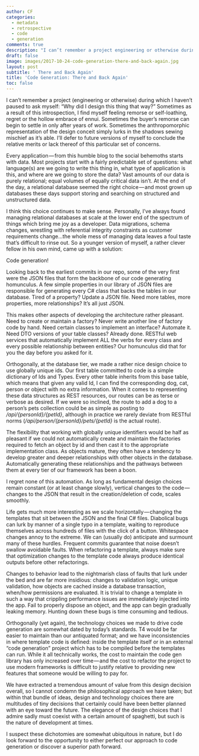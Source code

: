 ```yaml
---
author: CF
categories:
  - metadata
  - retrospective
  - code
  - generation
comments: true
description: "I can’t remember a project engineering or otherwise during which I haven’t paused to ask myself “Why..."
draft: false
image: images/2017-10-24-code-generation-there-and-back-again.jpg
layout: post
subtitle: ' There and Back Again'
title: 'Code Generation: There and Back Again'
toc: false
---
```

    
I can’t remember a project (engineering or otherwise) during which I haven’t paused to ask myself: “Why did I design this thing that way?” Sometimes as a result of this introspection, I find myself feeling remorse or self-loathing, regret or the hollow embrace of ennui. Sometimes the buyer’s remorse can begin to settle in only after years of work. Sometimes the anthropomorphic representation of the design conceit simply lurks in the shadows sewing mischief as it’s able. I’ll defer to future versions of myself to conclude the relative merits or lack thereof of this particular set of concerns.    
    
Every application — from this humble blog to the social behemoths starts with data. Most projects start with a fairly predictable set of questions: what language(s) are we going to write this thing in, what type of application is this, and where are we going to store the data? Vast amounts of our data is purely relational; equal volumes of equally critical data isn’t. At the end of the day, a relational database seemed the right choice — and most grown up databases these days support storing and searching on structured and unstructured data.    
    
I think this choice continues to make sense. Personally, I’ve always found managing relational databases at scale at the lower end of the spectrum of things which bring me joy as a developer. Data migrations, schema changes, wrestling with referential integrity constraints as customer requirements change…the whole mess of managing data leaves a foul taste that’s difficult to rinse out. So a younger version of myself, a rather clever fellow in his own mind, came up with a solution:    
    
Code generation!    
    
Looking back to the earliest commits in our repo, some of the very first were the JSON files that form the backbone of our code generating homunculus. A few simple properties in our library of JSON files are responsible for generating every C# class that backs the tables in our database. Tired of a property? Update a JSON file. Need more tables, more properties, more relationships? It’s all just JSON.    
    
This makes other aspects of developing the architecture rather pleasant. Need to create or maintain a factory? Never write another line of factory code by hand. Need certain classes to implement an interface? Automate it. Need DTO versions of your table classes? Already done. RESTful web services that automatically implement ALL the verbs for every class and every possible relationship between entities? Our homunculus did that for you the day before you asked for it.    
    
Orthogonally, at the database tier, we made a rather nice design choice to use globally unique ids. Our first table committed to code is a simple dictionary of Ids and Types. Every other table inherits from this base table, which means that given any valid Id, I can find the corresponding dog, cat, person or object with no extra information. When it comes to representing these data structures as REST resources, our routes can be as terse or verbose as desired. If we were so inclined, the route to add a dog to a person’s pets collection could be as simple as posting to _/api/{personId}/{petId}_, although in practice we rarely deviate from RESTful norms (_/api/person/{personId}/pets/{petId}_ is the actual route).    
    
The flexibility that working with globally unique identifiers would be half as pleasant if we could not automatically create and maintain the factories required to fetch an object by id and then cast it to the appropriate implementation class. As objects mature, they often have a tendency to develop greater and deeper relationships with other objects in the database. Automatically generating these relationships and the pathways between them at every tier of our framework has been a boon.    
    
I regret none of this automation. As long as fundamental design choices remain constant (or at least change slowly), vertical changes to the code — changes to the JSON that result in the creation/deletion of code, scales smoothly.    
    
Life gets much more interesting as we scale horizontally — changing the templates that sit between the JSON and the final C# files. Diabolical bugs can lurk by manner of a single typo in a template, waiting to reproduce themselves across hundreds of files with the click of a button. Whitespace changes annoy to the extreme. We can (usually do) anticipate and surmount many of these hurdles. Frequent commits guarantee that noise doesn’t swallow avoidable faults. When refactoring a template, always make sure that optimization changes to the template code always produce identical outputs before other refactorings.    
    
Changes to behavior lead to the nightmarish class of faults that lurk under the bed and are far more insidious: changes to validation logic, unique validation, how objects are cached inside a database transaction, when/how permissions are evaluated. It is trivial to change a template in such a way that crippling performance issues are immediately injected into the app. Fail to properly dispose an object, and the app can begin gradually leaking memory. Hunting down these bugs is time consuming and tedious.    
    
Orthogonally (yet again), the technology choices we made to drive code generation are somewhat dated by today’s standards. T4 would be far easier to maintain than our antiquated format; and we have inconsistencies in where template code is defined: inside the template itself or in an external “code generation” project which has to be compiled before the templates can run. While it all technically works, the cost to maintain the code gen library has only increased over time — and the cost to refactor the project to use modern frameworks is difficult to justify relative to providing new features that someone would be willing to pay for.    
    
We have extracted a tremendous amount of value from this design decision overall, so I cannot condemn the philosophical approach we have taken; but within that bundle of ideas, design and technology choices there are multitudes of tiny decisions that certainly could have been better planned with an eye toward the future. The elegance of the design choices that I admire sadly must coexist with a certain amount of spaghetti, but such is the nature of development at times.    
    
I suspect these dichotomies are somewhat ubiquitous in nature, but I do look forward to the opportunity to either perfect our approach to code generation or discover a superior path forward.    
